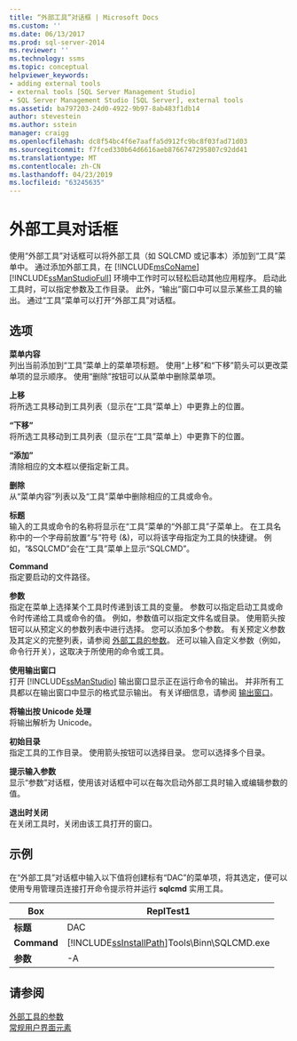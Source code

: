 ```yaml
---
title: “外部工具”对话框 | Microsoft Docs
ms.custom: ''
ms.date: 06/13/2017
ms.prod: sql-server-2014
ms.reviewer: ''
ms.technology: ssms
ms.topic: conceptual
helpviewer_keywords:
- adding external tools
- external tools [SQL Server Management Studio]
- SQL Server Management Studio [SQL Server], external tools
ms.assetid: ba797203-24d0-4922-9b97-8ab483f1db14
author: stevestein
ms.author: sstein
manager: craigg
ms.openlocfilehash: dc8f54bc4f6e7aaffa5d912fc9bc8f03fad71d03
ms.sourcegitcommit: f7fced330b64d6616aeb8766747295807c92dd41
ms.translationtype: MT
ms.contentlocale: zh-CN
ms.lasthandoff: 04/23/2019
ms.locfileid: "63245635"
---
```

# <a name="external-tools-dialog-box"></a>外部工具对话框
  使用“外部工具”对话框可以将外部工具（如 SQLCMD 或记事本）添加到“工具”菜单中。 通过添加外部工具，在 [!INCLUDE[msCoName](../includes/msconame-md.md)] [!INCLUDE[ssManStudioFull](../includes/ssmanstudiofull-md.md)] 环境中工作时可以轻松启动其他应用程序。 启动此工具时，可以指定参数及工作目录。 此外，“输出”窗口中可以显示某些工具的输出。 通过“工具”菜单可以打开“外部工具”对话框。  
  
## <a name="options"></a>选项  
 **菜单内容**  
 列出当前添加到“工具”菜单上的菜单项标题。 使用“上移”和“下移”箭头可以更改菜单项的显示顺序。 使用“删除”按钮可以从菜单中删除菜单项。  
  
 **上移**  
 将所选工具移动到工具列表（显示在“工具”菜单上）中更靠上的位置。  
  
 **“下移”**  
 将所选工具移动到工具列表（显示在“工具”菜单上）中更靠下的位置。  
  
 **“添加”**  
 清除相应的文本框以便指定新工具。  
  
 **删除**  
 从“菜单内容”列表以及“工具”菜单中删除相应的工具或命令。  
  
 **标题**  
 输入的工具或命令的名称将显示在“工具”菜单的“外部工具”子菜单上。 在工具名称中的一个字母前放置“与”符号 (&)，可以将该字母指定为工具的快捷键。 例如，“&SQLCMD”会在“工具”菜单上显示“SQLCMD”。  
  
 **Command**  
 指定要启动的文件路径。  
  
 **参数**  
 指定在菜单上选择某个工具时传递到该工具的变量。 参数可以指定启动工具或命令时传递给工具或命令的值。 例如，参数值可以指定文件名或目录。 使用箭头按钮可以从预定义的参数列表中进行选择。 您可以添加多个参数。 有关预定义参数及其定义的完整列表，请参阅 [外部工具的参数](menu-help/external-tools.md)。 还可以输入自定义参数（例如，命令行开关），这取决于所使用的命令或工具。  
  
 **使用输出窗口**  
 打开 [!INCLUDE[ssManStudio](../includes/ssmanstudio-md.md)] 输出窗口显示正在运行命令的输出。 并非所有工具都以在输出窗口中显示的格式显示输出。 有关详细信息，请参阅 [输出窗口](../relational-databases/scripting/transact-sql-debugger-output-window.md)。  
  
 **将输出按 Unicode 处理**  
 将输出解析为 Unicode。  
  
 **初始目录**  
 指定工具的工作目录。 使用箭头按钮可以选择目录。 您可以选择多个目录。  
  
 **提示输入参数**  
 显示“参数”对话框，使用该对话框中可以在每次启动外部工具时输入或编辑参数的值。  
  
 **退出时关闭**  
 在关闭工具时，关闭由该工具打开的窗口。  
  
## <a name="example"></a>示例  
 在“外部工具”对话框中输入以下值将创建标有“DAC”的菜单项，将其选定，便可以使用专用管理员连接打开命令提示符并运行 **sqlcmd** 实用工具。  
  
|Box|ReplTest1|  
|---------|-----------|  
|**标题**|DAC|  
|**Command**|[!INCLUDE[ssInstallPath](../includes/ssinstallpath-md.md)]Tools\Binn\SQLCMD.exe|  
|**参数**|-A|  
  
## <a name="see-also"></a>请参阅  
 [外部工具的参数](menu-help/external-tools.md)   
 [常规用户界面元素](general-user-interface-elements.md)  
  
  

